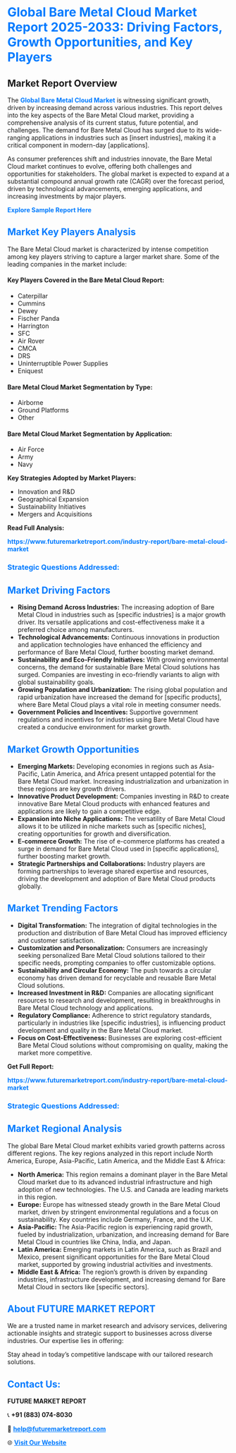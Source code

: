 <h1 style="color: #007BFF;">Global Bare Metal Cloud Market Report 2025-2033: Driving Factors, Growth Opportunities, and Key Players</h1>

<section id="overview">
<h2>Market Report Overview</h2>
<p>The <a href="https://www.futuremarketreport.com/industry-report/bare-metal-cloud-market" style="color: #007BFF; text-decoration: none;"><strong>Global Bare Metal Cloud Market</strong></a> is witnessing significant growth, driven by increasing demand across various industries. This report delves into the key aspects of the Bare Metal Cloud market, providing a comprehensive analysis of its current status, future potential, and challenges. The demand for Bare Metal Cloud has surged due to its wide-ranging applications in industries such as [insert industries], making it a critical component in modern-day [applications].</p>
<p>As consumer preferences shift and industries innovate, the Bare Metal Cloud market continues to evolve, offering both challenges and opportunities for stakeholders. The global market is expected to expand at a substantial compound annual growth rate (CAGR) over the forecast period, driven by technological advancements, emerging applications, and increasing investments by major players.</p>
</section>

<section id="overview">
<p><a href="https://www.futuremarketreport.com/request-sample/reportId=35088" style="color: #007BFF; text-decoration: none;"><strong>Explore Sample Report Here</strong></a></p>
</section>

<section id="key-players">
<h2 style="color: #007BFF;">Market Key Players Analysis</h2>
<p>The Bare Metal Cloud market is characterized by intense competition among key players striving to capture a larger market share. Some of the leading companies in the market include:</p>
<h4>Key Players Covered in the Bare Metal Cloud Report:</h4>
<ul><li>Caterpillar</li><li>Cummins</li><li>Dewey</li><li>Fischer Panda</li><li>Harrington</li><li>SFC</li><li>Air Rover</li><li>CMCA</li><li>DRS</li><li>Uninterruptible Power Supplies</li><li>Eniquest</li></ul>
<h4>Bare Metal Cloud Market Segmentation by Type:</h4>
<ul><li>Airborne</li><li>Ground Platforms</li><li>Other</li></ul>

<h4>Bare Metal Cloud Market Segmentation by Application:</h4>
<ul><li>Air Force</li><li>Army</li><li>Navy</li></ul>
<p><strong>Key Strategies Adopted by Market Players:</strong></p>
<ul>
<li>Innovation and R&D</li>
<li>Geographical Expansion</li>
<li>Sustainability Initiatives</li>
<li>Mergers and Acquisitions</li>
</ul>
</section>

<section>
<p><strong>Read Full Analysis: </strong></p><a href="https://www.futuremarketreport.com/industry-report/bare-metal-cloud-market" style="color: #007BFF; text-decoration: none;"><strong>https://www.futuremarketreport.com/industry-report/bare-metal-cloud-market</strong></a>
<h3 style="color: #007BFF;">Strategic Questions Addressed:</h3>
</section>

<section id="driving-factors">
<h2 style="color: #007BFF;">Market Driving Factors</h2>
<ul>
<li><strong>Rising Demand Across Industries:</strong> The increasing adoption of Bare Metal Cloud in industries such as [specific industries] is a major growth driver. Its versatile applications and cost-effectiveness make it a preferred choice among manufacturers.</li>
<li><strong>Technological Advancements:</strong> Continuous innovations in production and application technologies have enhanced the efficiency and performance of Bare Metal Cloud, further boosting market demand.</li>
<li><strong>Sustainability and Eco-Friendly Initiatives:</strong> With growing environmental concerns, the demand for sustainable Bare Metal Cloud solutions has surged. Companies are investing in eco-friendly variants to align with global sustainability goals.</li>
<li><strong>Growing Population and Urbanization:</strong> The rising global population and rapid urbanization have increased the demand for [specific products], where Bare Metal Cloud plays a vital role in meeting consumer needs.</li>
<li><strong>Government Policies and Incentives:</strong> Supportive government regulations and incentives for industries using Bare Metal Cloud have created a conducive environment for market growth.</li>
</ul>
</section>

<section id="growth-opportunities">
<h2 style="color: #007BFF;">Market Growth Opportunities</h2>
<ul>
<li><strong>Emerging Markets:</strong> Developing economies in regions such as Asia-Pacific, Latin America, and Africa present untapped potential for the Bare Metal Cloud market. Increasing industrialization and urbanization in these regions are key growth drivers.</li>
<li><strong>Innovative Product Development:</strong> Companies investing in R&D to create innovative Bare Metal Cloud products with enhanced features and applications are likely to gain a competitive edge.</li>
<li><strong>Expansion into Niche Applications:</strong> The versatility of Bare Metal Cloud allows it to be utilized in niche markets such as [specific niches], creating opportunities for growth and diversification.</li>
<li><strong>E-commerce Growth:</strong> The rise of e-commerce platforms has created a surge in demand for Bare Metal Cloud used in [specific applications], further boosting market growth.</li>
<li><strong>Strategic Partnerships and Collaborations:</strong> Industry players are forming partnerships to leverage shared expertise and resources, driving the development and adoption of Bare Metal Cloud products globally.</li>
</ul>
</section>

<section id="trending-factors">
<h2 style="color: #007BFF;">Market Trending Factors</h2>
<ul>
<li><strong>Digital Transformation:</strong> The integration of digital technologies in the production and distribution of Bare Metal Cloud has improved efficiency and customer satisfaction.</li>
<li><strong>Customization and Personalization:</strong> Consumers are increasingly seeking personalized Bare Metal Cloud solutions tailored to their specific needs, prompting companies to offer customizable options.</li>
<li><strong>Sustainability and Circular Economy:</strong> The push towards a circular economy has driven demand for recyclable and reusable Bare Metal Cloud solutions.</li>
<li><strong>Increased Investment in R&D:</strong> Companies are allocating significant resources to research and development, resulting in breakthroughs in Bare Metal Cloud technology and applications.</li>
<li><strong>Regulatory Compliance:</strong> Adherence to strict regulatory standards, particularly in industries like [specific industries], is influencing product development and quality in the Bare Metal Cloud market.</li>
<li><strong>Focus on Cost-Effectiveness:</strong> Businesses are exploring cost-efficient Bare Metal Cloud solutions without compromising on quality, making the market more competitive.</li>
</ul>
</section>

<section>
<p><strong>Get Full Report: </strong></p><a href="https://www.futuremarketreport.com/industry-report/bare-metal-cloud-market" style="color: #007BFF; text-decoration: none;"><strong>https://www.futuremarketreport.com/industry-report/bare-metal-cloud-market</strong></a>
<h3 style="color: #007BFF;">Strategic Questions Addressed:</h3>
</section>


<section id="regional-analysis">
<h2 style="color: #007BFF;">Market Regional Analysis</h2>
<p>The global Bare Metal Cloud market exhibits varied growth patterns across different regions. The key regions analyzed in this report include North America, Europe, Asia-Pacific, Latin America, and the Middle East & Africa:</p>
<ul>
<li><strong>North America:</strong> This region remains a dominant player in the Bare Metal Cloud market due to its advanced industrial infrastructure and high adoption of new technologies. The U.S. and Canada are leading markets in this region.</li>
<li><strong>Europe:</strong> Europe has witnessed steady growth in the Bare Metal Cloud market, driven by stringent environmental regulations and a focus on sustainability. Key countries include Germany, France, and the U.K.</li>
<li><strong>Asia-Pacific:</strong> The Asia-Pacific region is experiencing rapid growth, fueled by industrialization, urbanization, and increasing demand for Bare Metal Cloud in countries like China, India, and Japan.</li>
<li><strong>Latin America:</strong> Emerging markets in Latin America, such as Brazil and Mexico, present significant opportunities for the Bare Metal Cloud market, supported by growing industrial activities and investments.</li>
<li><strong>Middle East & Africa:</strong> The region’s growth is driven by expanding industries, infrastructure development, and increasing demand for Bare Metal Cloud in sectors like [specific sectors].</li>
</ul>
</section>

<footer>
<h2 style="color: #007BFF;">About FUTURE MARKET REPORT</h2>
<p>We are a trusted name in market research and advisory services, delivering actionable insights and strategic support to businesses across diverse industries. Our expertise lies in offering:</p>

<p>Stay ahead in today’s competitive landscape with our tailored research solutions.</p>

<h2 style="color: #007BFF;">Contact Us:</h2>
<p><strong>FUTURE MARKET REPORT</strong></p>
<p>📞 <strong>+91 (883) 074-8030</strong></p>
<p>📧 <strong><a href="mailto:help@futuremarketreport.com" style="color: #007BFF;">help@futuremarketreport.com</a></strong></p>
<p>🌐 <strong><a href="https://www.futuremarketreport.com/" style="color: #007BFF;">Visit Our Website</a></strong></p>
</footer>